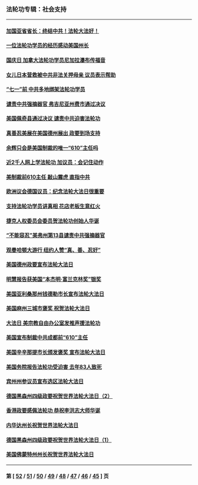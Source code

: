 ### 法轮功专辑：社会支持
---
#### [加国亚省省长：终结中共！法轮大法好！](../../pages/nf4386/n13084394.md?07150430) 
#### [一位法轮功学员的经历感动美国州长](../../pages/nf4386/n13078953.md?07150430) 
#### [国庆日 加拿大法轮功学员尼加拉瀑布传福音](../../pages/nf4386/n13064493.md?07150430) 
#### [女儿日本营救被中共非法关押母亲 议员表示帮助](../../pages/nf4386/n13053042.md?07150430) 
#### [“七一”前 中共多地绑架法轮功学员](../../pages/nf4386/n13045655.md?07150430) 
#### [谴责中共强摘器官 弗吉尼亚州费市通过决议](../../pages/nf4386/n13040108.md?07150430) 
#### [美国佩奇县通过决议 谴责中共迫害法轮功](../../pages/nf4386/n13027185.md?07150430) 
#### [真善忍美展在美国德州展出 政要到场支持](../../pages/nf4386/n13010579.md?07150430) 
#### [余辉只会是美国制裁的唯一“610”主任吗](../../pages/nf4386/n12972837.md?07150430) 
#### [近2千人网上学法轮功 加议员：会记住动作](../../pages/nf4386/n12972642.md?07150430) 
#### [美制裁前610主任 敲山震虎 直指中共](../../pages/nf4386/n12968555.md?07150430) 
#### [欧洲议会德国议员：纪念法轮大法日很重要](../../pages/nf4386/n12965367.md?07150430) 
#### [支持法轮功学员讲真相 花店老板生意红火](../../pages/nf4386/n12963056.md?07150430) 
#### [捷克人权委员会委员贺法轮功创始人华诞](../../pages/nf4386/n12960301.md?07150430) 
#### [“不能容忍”美弗州第13县谴责中共强摘器官](../../pages/nf4386/n12958610.md?07150430) 
#### [观曼哈顿大游行 纽约人赞“真、善、忍好”](../../pages/nf4386/n12956249.md?07150430) 
#### [美国德州政要宣布法轮大法日](../../pages/nf4386/n12958567.md?07150430) 
#### [明慧报告获美国“本杰明‧富兰克林奖”银奖](../../pages/nf4386/n12955404.md?07150430) 
#### [美国亚利桑那州钱德勒市长宣布法轮大法日](../../pages/nf4386/n12953813.md?07150430) 
#### [美国麻州三城市褒奖 祝贺法轮大法日](../../pages/nf4386/n12953756.md?07150430) 
#### [大法日 美宗教自由办公室发推声援法轮功](../../pages/nf4386/n12950669.md?07150430) 
#### [美国宣布制裁中共成都前“610”主任](../../pages/nf4386/n12943654.md?07150430) 
#### [美国辛辛那提市长颁发褒奖 宣布法轮大法日](../../pages/nf4386/n12948869.md?07150430) 
#### [美国务院报告法轮功受迫害 去年83人致死](../../pages/nf4386/n12944350.md?07150430) 
#### [宾州州参议员宣布选区法轮大法日](../../pages/nf4386/n12939844.md?07150430) 
#### [德国黑森州四级政要祝贺世界法轮大法日（2）](../../pages/nf4386/n12937571.md?07150430) 
#### [香港政要感佩法轮功 恭祝李洪志大师华诞](../../pages/nf4386/n12937400.md?07150430) 
#### [内华达州长祝贺世界法轮大法日](../../pages/nf4386/n12936785.md?07150430) 
#### [德国黑森州四级政要祝贺世界法轮大法日（1）](../../pages/nf4386/n12934877.md?07150430) 
#### [美国佛蒙特州州长祝贺世界法轮大法日](../../pages/nf4386/n12935031.md?07150430) 

---
#### 第 [ [52](./52.md?07150430) / [51](./51.md?07150430) / [50](./50.md?07150430) / [49](./49.md?07150430) / [48](./48.md?07150430) / [47](./47.md?07150430) / [46](./46.md?07150430) / [45](./45.md?07150430) ] 页
